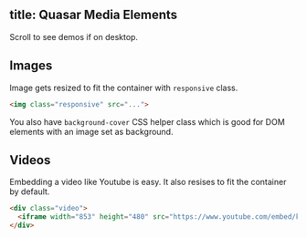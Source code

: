 title: Quasar Media Elements
---
Scroll to see demos if on desktop.

## Images
<input type="hidden" data-demo="images">

Image gets resized to fit the container with `responsive` class.

``` html
<img class="responsive" src="...">
```

You also have `background-cover` CSS helper class which is good for DOM elements with an image set as background.

## Videos
<input type="hidden" data-demo="videos">

Embedding a video like Youtube is easy. It also resises to fit the container by default.
``` html
<div class="video">
  <iframe width="853" height="480" src="https://www.youtube.com/embed/k3_tw44QsZQ?rel=0" frameborder="0" allowfullscreen></iframe>
</div>
```
